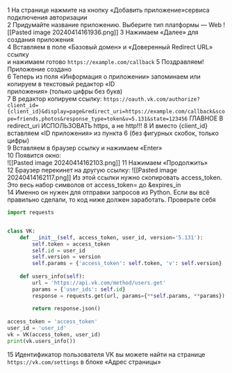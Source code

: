 1 На странице нажмите на кнопку «Добавить приложение»сервиса подключения авторизации  
2 Придумайте название приложению. Выберите тип платформы — Web
![[Pasted image 20240414161936.png]]
3 Нажимаем «Далее» для создания приложения  
4 Вставляем в поле «Базовый домен» и «Доверенный Redirect URL» ссылку  
и нажимаем готово `https://example.com/callback`
5 Поздравляем! Приложение создано  
6 Теперь из поля «Информация о приложении» запоминаем или копируем в текстовый редактор «ID  
приложения» (только цифры без букв)  
7 В редактор копируем ссылку: `https://oauth.vk.com/authorize?client_id={client_id}&display=page&redirect_uri=https://example.com/callback&scope=friends,photos&response_type=token&v=5.131&state=123456`  ГЛАВНОЕ В redirect_uri ИСПОЛЬЗОВАТЬ https, а не http!!!
8 И вместо {client_id} вставляем «ID приложения» из пункта 6 (без фигурных скобок, только цифры)  
9 Вставляем в браузер ссылку и нажимаем «Enter»  
10 Появится окно:  
![[Pasted image 20240414162103.png]]
11 Нажимаем «Продолжить»  
12 Браузер перекинет на другую ссылку:
![[Pasted image 20240414162117.png]]
Из этой ссылки нужно скопировать access_token. Это весь набор символов от access_token=  до &expires_in  
14 Именно он нужен для отправки запросов из Python. Если вы всё правильно сделали, то код ниже должен заработать. Проверьте себя  
```Python
import requests  


class VK:  
	def __init__(self, access_token, user_id, version='5.131'):  
		self.token = access_token  
		self.id = user_id  
		self.version = version  
		self.params = {'access_token': self.token, 'v': self.version}  
	
	def users_info(self):  
		url = 'https://api.vk.com/method/users.get'  
		params = {'user_ids': self.id}  
		response = requests.get(url, params={**self.params, **params}) 
		 
		return response.json()    
		
access_token = 'access_token'  
user_id = 'user_id'  
vk = VK(access_token, user_id)  
print(vk.users_info())  
```
15 Идентификатор пользователя VK вы можете найти на странице `https://vk.com/settings` в блоке «Адрес страницы»